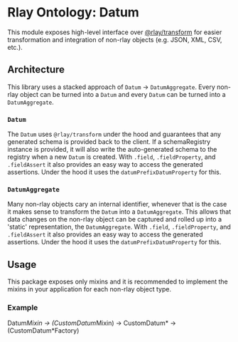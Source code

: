 # Rlay Ontology: Datum

This module exposes high-level interface over [@rlay/transform](https://github.com/rlay-project/rlay-transform) for easier transformation and integration of non-rlay objects (e.g. JSON, XML, CSV, etc.).

## Architecture

This library uses a stacked approach of `Datum` -> `DatumAggregate`. Every non-rlay object can be turned into a `Datum` and every `Datum` can be turned into a `DatumAggregate`.

### `Datum`

The `Datum` uses `@rlay/transform` under the hood and guarantees that any generated schema is provided back to the client. If a schemaRegistry instance is provided, it will also write the auto-generated schema to the registry when a new `Datum` is created. With `.field`, `.fieldProperty`, and `.fieldAssert` it also provides an easy way to access the generated assertions. Under the hood it uses the `datumPrefixDatumProperty` for this.

### `DatumAggregate`

Many non-rlay objects cary an internal identifier, whenever that is the case it makes sense to transform the `Datum` into a `DatumAggregate`. This allows that data changes on the non-rlay object can be captured and rolled up into a 'static' representation, the `DatumAggregate`. With `.field`, `.fieldProperty`, and `.fieldAssert` it also provides an easy way to access the generated assertions. Under the hood it uses the `datumPrefixDatumProperty` for this.

## Usage

This package exposes only mixins and it is recommended to implement the mixins in your application for each non-rlay object type.

### Example

Datum*Mixin -> (CustomDatum*Mixin) -> CustomDatum* -> (CustomDatum*Factory)
